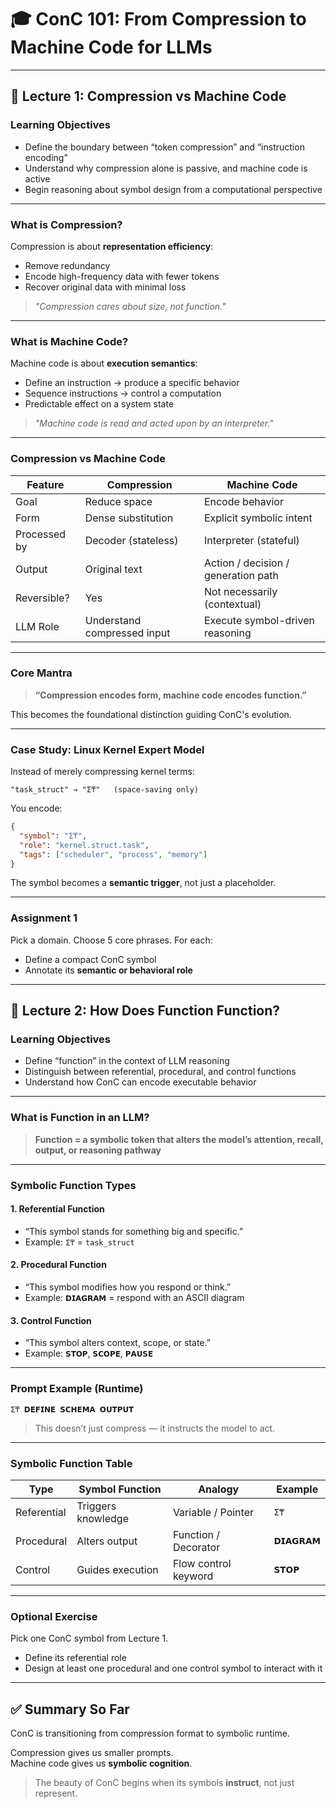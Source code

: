 
# 🎓 ConC 101: From Compression to Machine Code for LLMs

---

## 📘 Lecture 1: Compression vs Machine Code

### Learning Objectives
- Define the boundary between “token compression” and “instruction encoding”
- Understand why compression alone is passive, and machine code is active
- Begin reasoning about symbol design from a computational perspective

---

### What is Compression?

Compression is about **representation efficiency**:
- Remove redundancy
- Encode high-frequency data with fewer tokens
- Recover original data with minimal loss

> *"Compression cares about size, not function."*

---

### What is Machine Code?

Machine code is about **execution semantics**:
- Define an instruction → produce a specific behavior
- Sequence instructions → control a computation
- Predictable effect on a system state

> *"Machine code is read and acted upon by an interpreter."*

---

### Compression vs Machine Code

| Feature           | Compression                        | Machine Code                        |
|------------------|-------------------------------------|-------------------------------------|
| Goal             | Reduce space                        | Encode behavior                     |
| Form             | Dense substitution                  | Explicit symbolic intent            |
| Processed by     | Decoder (stateless)                 | Interpreter (stateful)              |
| Output           | Original text                       | Action / decision / generation path |
| Reversible?      | Yes                                 | Not necessarily (contextual)       |
| LLM Role         | Understand compressed input         | Execute symbol-driven reasoning     |

---

### Core Mantra

> **“Compression encodes form, machine code encodes function.”**

This becomes the foundational distinction guiding ConC's evolution.

---

### Case Study: Linux Kernel Expert Model

Instead of merely compressing kernel terms:

```text
"task_struct" → "ⵉ₸"   (space-saving only)
```

You encode:

```json
{
  "symbol": "ⵉ₸",
  "role": "kernel.struct.task",
  "tags": ["scheduler", "process", "memory"]
}
```

The symbol becomes a **semantic trigger**, not just a placeholder.

---

### Assignment 1

Pick a domain. Choose 5 core phrases. For each:
- Define a compact ConC symbol
- Annotate its **semantic or behavioral role**

---

## 📘 Lecture 2: How Does Function Function?

### Learning Objectives
- Define “function” in the context of LLM reasoning
- Distinguish between referential, procedural, and control functions
- Understand how ConC can encode executable behavior

---

### What is Function in an LLM?

> **Function = a symbolic token that alters the model’s attention, recall, output, or reasoning pathway**

---

### Symbolic Function Types

#### 1. Referential Function
- “This symbol stands for something big and specific.”
- Example: `ⵉ₸` = `task_struct`

#### 2. Procedural Function
- “This symbol modifies how you respond or think.”
- Example: `𝗗𝗜𝗔𝗚𝗥𝗔𝗠` = respond with an ASCII diagram

#### 3. Control Function
- “This symbol alters context, scope, or state.”
- Example: `𝗦𝗧𝗢𝗣`, `𝗦𝗖𝗢𝗣𝗘`, `𝗣𝗔𝗨𝗦𝗘`

---

### Prompt Example (Runtime)

```text
ⵉ₸ 𝗗𝗘𝗙𝗜𝗡𝗘 𝗦𝗖𝗛𝗘𝗠𝗔 𝗢𝗨𝗧𝗣𝗨𝗧
```

> This doesn’t just compress — it instructs the model to act.

---

### Symbolic Function Table

| Type         | Symbol Function     | Analogy              | Example         |
|--------------|---------------------|----------------------|-----------------|
| Referential  | Triggers knowledge  | Variable / Pointer   | `ⵉ₸`           |
| Procedural   | Alters output       | Function / Decorator | `𝗗𝗜𝗔𝗚𝗥𝗔𝗠`     |
| Control      | Guides execution    | Flow control keyword | `𝗦𝗧𝗢𝗣`         |

---

### Optional Exercise

Pick one ConC symbol from Lecture 1.
- Define its referential role
- Design at least one procedural and one control symbol to interact with it

---

## ✅ Summary So Far

ConC is transitioning from compression format to symbolic runtime.

Compression gives us smaller prompts.  
Machine code gives us **symbolic cognition**.

> The beauty of ConC begins when its symbols **instruct**, not just represent.
